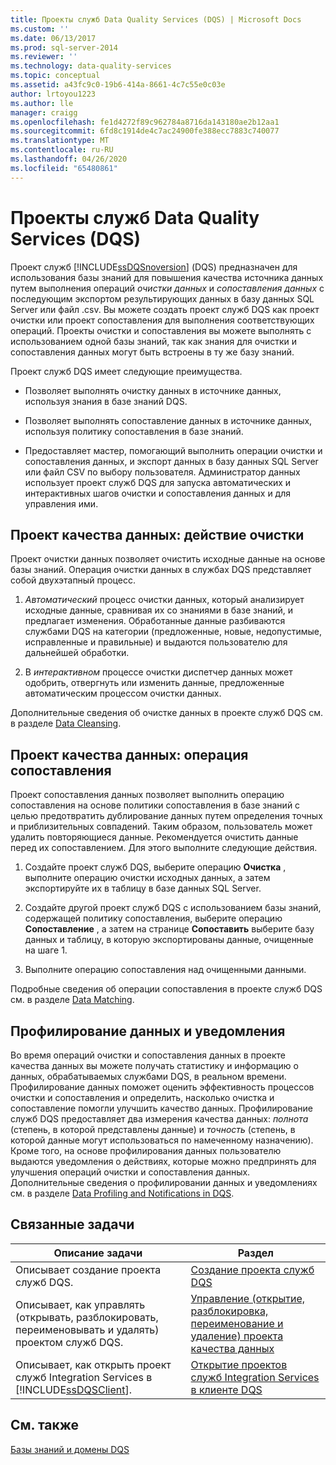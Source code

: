 ```yaml
---
title: Проекты служб Data Quality Services (DQS) | Microsoft Docs
ms.custom: ''
ms.date: 06/13/2017
ms.prod: sql-server-2014
ms.reviewer: ''
ms.technology: data-quality-services
ms.topic: conceptual
ms.assetid: a43fc9c0-19b6-414a-8661-4c7c55e0c03e
author: lrtoyou1223
ms.author: lle
manager: craigg
ms.openlocfilehash: fe1d4272f89c962784a8716da143180ae2b12aa1
ms.sourcegitcommit: 6fd8c1914de4c7ac24900fe388ecc7883c740077
ms.translationtype: MT
ms.contentlocale: ru-RU
ms.lasthandoff: 04/26/2020
ms.locfileid: "65480861"
---
```

# <a name="data-quality-projects-dqs"></a>Проекты служб Data Quality Services (DQS)
  Проект служб [!INCLUDE[ssDQSnoversion](../includes/ssdqsnoversion-md.md)] (DQS) предназначен для использования базы знаний для повышения качества источника данных путем выполнения операций *очистки данных* и *сопоставления данных* с последующим экспортом результирующих данных в базу данных SQL Server или файл .csv. Вы можете создать проект служб DQS как проект очистки или проект сопоставления для выполнения соответствующих операций. Проекты очистки и сопоставления вы можете выполнять с использованием одной базы знаний, так как знания для очистки и сопоставления данных могут быть встроены в ту же базу знаний.  
  
 Проект служб DQS имеет следующие преимущества.  
  
-   Позволяет выполнять очистку данных в источнике данных, используя знания в базе знаний DQS.  
  
-   Позволяет выполнять сопоставление данных в источнике данных, используя политику сопоставления в базе знаний.  
  
-   Предоставляет мастер, помогающий выполнить операции очистки и сопоставления данных, и экспорт данных в базу данных SQL Server или файл CSV по выбору пользователя. Администратор данных использует проект служб DQS для запуска автоматических и интерактивных шагов очистки и сопоставления данных и для управления ими.  
  
##  <a name="data-quality-project-cleansing-activity"></a><a name="Cleansing"></a>Проект качества данных: действие очистки  
 Проект очистки данных позволяет очистить исходные данные на основе базы знаний. Операция очистки данных в службах DQS представляет собой двухэтапный процесс.  
  
1.  *Автоматический* процесс очистки данных, который анализирует исходные данные, сравнивая их со знаниями в базе знаний, и предлагает изменения. Обработанные данные разбиваются службами DQS на категории (предложенные, новые, недопустимые, исправленные и правильные) и выдаются пользователю для дальнейшей обработки.  
  
2.  В *интерактивном* процессе очистки диспетчер данных может одобрить, отвергнуть или изменить данные, предложенные автоматическим процессом очистки данных.  
  
 Дополнительные сведения об очистке данных в проекте служб DQS см. в разделе [Data Cleansing](../../2014/data-quality-services/data-cleansing.md).  
  
##  <a name="data-quality-project-matching-activity"></a><a name="Matching"></a> Проект качества данных: операция сопоставления  
 Проект сопоставления данных позволяет выполнить операцию сопоставления на основе политики сопоставления в базе знаний с целью предотвратить дублирование данных путем определения точных и приблизительных совпадений. Таким образом, пользователь может удалить повторяющиеся данные. Рекомендуется очистить данные перед их сопоставлением. Для этого выполните следующие действия.  
  
1.  Создайте проект служб DQS, выберите операцию **Очистка** , выполните операцию очистки исходных данных, а затем экспортируйте их в таблицу в базе данных SQL Server.  
  
2.  Создайте другой проект служб DQS с использованием базы знаний, содержащей политику сопоставления, выберите операцию **Сопоставление** , а затем на странице **Сопоставить** выберите базу данных и таблицу, в которую экспортированы данные, очищенные на шаге 1.  
  
3.  Выполните операцию сопоставления над очищенными данными.  
  
 Подробные сведения об операции сопоставления в проекте служб DQS см. в разделе [Data Matching](../../2014/data-quality-services/data-matching.md).  
  
##  <a name="data-profiling-and-notifications"></a><a name="ProfilingNotification"></a> Профилирование данных и уведомления  
 Во время операций очистки и сопоставления данных в проекте качества данных вы можете получать статистику и информацию о данных, обрабатываемых службами DQS, в реальном времени. Профилирование данных поможет оценить эффективность процессов очистки и сопоставления и определить, насколько очистка и сопоставление помогли улучшить качество данных. Профилирование служб DQS предоставляет два измерения качества данных: *полнота* (степень, в которой представлены данные) и *точность* (степень, в которой данные могут использоваться по намеченному назначению). Кроме того, на основе профилирования данных пользователю выдаются уведомления о действиях, которые можно предпринять для улучшения операций очистки и сопоставления данных. Дополнительные сведения о профилировании данных и уведомлениях см. в разделе [Data Profiling and Notifications in DQS](../../2014/data-quality-services/data-profiling-and-notifications-in-dqs.md).  
  
## <a name="related-tasks"></a>Связанные задачи  
  
|Описание задачи|Раздел|  
|----------------------|-----------|  
|Описывает создание проекта служб DQS.|[Создание проекта служб DQS](../../2014/data-quality-services/create-a-data-quality-project.md)|  
|Описывает, как управлять (открывать, разблокировать, переименовывать и удалять) проектом служб DQS.|[Управление &#40;открытие, разблокировка, переименование и удаление&#41; проекта качества данных](../../2014/data-quality-services/manage-open-unlock-rename-and-delete-a-data-quality-project.md)|  
|Описывает, как открыть проект служб Integration Services в [!INCLUDE[ssDQSClient](../includes/ssdqsclient-md.md)].|[Открытие проектов служб Integration Services в клиенте DQS](../../2014/data-quality-services/open-integration-services-projects-in-data-quality-client.md)|  
  
## <a name="see-also"></a>См. также  
 [Базы знаний и домены DQS](../../2014/data-quality-services/dqs-knowledge-bases-and-domains.md)  
  
  
